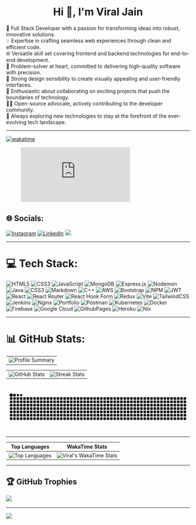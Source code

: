 <h1 align="center">Hi 👋, I'm Viral Jain</h1>
🚀 Full Stack Developer with a passion for transforming ideas into robust, innovative solutions.<br>💡 Expertise in crafting seamless web experiences through clean and efficient code.<br>🌐 Versatile skill set covering frontend and backend technologies for end-to-end development.<br>🔧 Problem-solver at heart, committed to delivering high-quality software with precision.<br>🎨 Strong design sensibility to create visually appealing and user-friendly interfaces.<br>🌟 Enthusiastic about collaborating on exciting projects that push the boundaries of technology.<br>👨‍💻 Open-source advocate, actively contributing to the developer community.<br>🚧 Always exploring new technologies to stay at the forefront of the ever-evolving tech landscape.

---

[![wakatime](https://wakatime.com/badge/user/018ed857-c0d3-4e15-ad30-9516ba83ce0b/project/f4ba22cc-0597-429b-a7c7-624f996614b0.svg)](https://wakatime.com/badge/user/018ed857-c0d3-4e15-ad30-9516ba83ce0b/project/f4ba22cc-0597-429b-a7c7-624f996614b0)

<figure><embed src="https://wakatime.com/share/@viraljain7/a41b50c2-e1d6-4301-a520-e9383e1df849.svg"></embed></figure>

## 🌐 Socials:

[![Instagram](https://img.shields.io/badge/Instagram-%23E4405F.svg?logo=Instagram&logoColor=white)](https://instagram.com/viral_jain_754) [![LinkedIn](https://img.shields.io/badge/LinkedIn-%230077B5.svg?logo=linkedin&logoColor=white)](https://linkedin.com/in/jainviral)
<a href="mailto:veerljain1234@gmail.com"><img src="https://img.shields.io/badge/veerljain1234@gmail.com-D14836?style=flat&logo=Gmail&logoColor=white"/></a>

---

# 💻 Tech Stack:

![HTML5](https://img.shields.io/badge/html5-%23E34F26.svg?style=plastic&logo=html5&logoColor=white) ![CSS3](https://img.shields.io/badge/css3-%231572B6.svg?style=plastic&logo=css3&logoColor=white) ![JavaScript](https://img.shields.io/badge/javascript-%23323330.svg?style=plastic&logo=javascript&logoColor=%23F7DF1E) ![MongoDB](https://img.shields.io/badge/MongoDB-%234ea94b.svg?style=plastic&logo=mongodb&logoColor=white) ![Express.js](https://img.shields.io/badge/express.js-%23404d59.svg?style=plastic&logo=express&logoColor=%2361DAFB) ![Nodemon](https://img.shields.io/badge/NODEMON-%23323330.svg?style=plastic&logo=nodemon&logoColor=%BBDEAD) ![Java](https://img.shields.io/badge/java-%23ED8B00.svg?style=plastic&logo=openjdk&logoColor=white) ![CSS3](https://img.shields.io/badge/css3-%231572B6.svg?style=plastic&logo=css3&logoColor=white) ![Markdown](https://img.shields.io/badge/markdown-%23000000.svg?style=plastic&logo=markdown&logoColor=white) ![C++](https://img.shields.io/badge/c++-%2300599C.svg?style=plastic&logo=c%2B%2B&logoColor=white) ![AWS](https://img.shields.io/badge/AWS-%23FF9900.svg?style=plastic&logo=amazon-aws&logoColor=white) ![Bootstrap](https://img.shields.io/badge/bootstrap-%238511FA.svg?style=plastic&logo=bootstrap&logoColor=white) ![NPM](https://img.shields.io/badge/NPM-%23CB3837.svg?style=plastic&logo=npm&logoColor=white) ![JWT](https://img.shields.io/badge/JWT-black?style=plastic&logo=JSON%20web%20tokens) ![React](https://img.shields.io/badge/react-%2320232a.svg?style=plastic&logo=react&logoColor=%2361DAFB) ![React Router](https://img.shields.io/badge/React_Router-CA4245?style=plastic&logo=react-router&logoColor=white) ![React Hook Form](https://img.shields.io/badge/React%20Hook%20Form-%23EC5990.svg?style=plastic&logo=reacthookform&logoColor=white) ![Redux](https://img.shields.io/badge/redux-%23593d88.svg?style=plastic&logo=redux&logoColor=white) ![Vite](https://img.shields.io/badge/vite-%23646CFF.svg?style=plastic&logo=vite&logoColor=white) ![TailwindCSS](https://img.shields.io/badge/tailwindcss-%2338B2AC.svg?style=plastic&logo=tailwind-css&logoColor=white) ![Jenkins](https://img.shields.io/badge/jenkins-%232C5263.svg?style=plastic&logo=jenkins&logoColor=white) ![Nginx](https://img.shields.io/badge/nginx-%23009639.svg?style=plastic&logo=nginx&logoColor=white) ![Portfolio](https://img.shields.io/badge/Portfolio-%23000000.svg?style=plastic&logo=firefox&logoColor=#FF7139) ![Postman](https://img.shields.io/badge/Postman-FF6C37?style=plastic&logo=postman&logoColor=white) ![Kubernetes](https://img.shields.io/badge/kubernetes-%23326ce5.svg?style=plastic&logo=kubernetes&logoColor=white) ![Docker](https://img.shields.io/badge/docker-%230db7ed.svg?style=plastic&logo=docker&logoColor=white) ![Firebase](https://img.shields.io/badge/firebase-%23039BE5.svg?style=plastic&logo=firebase) ![Google Cloud](https://img.shields.io/badge/GoogleCloud-%234285F4.svg?style=plastic&logo=google-cloud&logoColor=white) ![GithubPages](https://img.shields.io/badge/github%20pages-121013?style=plastic&logo=github&logoColor=white) ![Heroku](https://img.shields.io/badge/heroku-%23430098.svg?style=plastic&logo=heroku&logoColor=white) ![Nix](https://img.shields.io/badge/NIX-5277C3.svg?style=plastic&logo=NixOS&logoColor=white)

---
# 📊 GitHub Stats:


<div>
<table width="100%" align="center">
<tr>
<td>
  <img width="600em" src="http://github-profile-summary-cards.vercel.app/api/cards/profile-details?username=viraljain7&theme=radical" alt="Profile Summary">
</td>
</tr>
</table>

<table width="100%" align="center">
<tr>
<td>
  <img width="400em" src="https://github-readme-stats.vercel.app/api?username=viraljain7&show_icons=true&locale=en&theme=radical" alt="GitHub Stats"/>
</td>
<td>
  <img width="420em" src="https://github-readme-streak-stats.herokuapp.com/?user=viraljain7&theme=radical" alt="Streak Stats"/>
</td>
</tr>
</table>
<br>



<img src="https://raw.githubusercontent.com/viraljain7/viraljain7/output/snake.svg" alt="Snake animation" />

</div>

---

| Top Languages | WakaTime Stats |
|---------------|----------------|
| <img src="https://github-readme-stats.vercel.app/api/top-langs/?username=viraljain7&theme=radical&hide_border=false&include_all_commits=false&count_private=false&layout=compact" alt="Top Languages"> | <img src="https://github-readme-stats.vercel.app/api/wakatime?username=viraljain7" alt="Viral's WakaTime Stats"> |
---

## 🏆 GitHub Trophies

![](https://github-profile-trophy.vercel.app/?username=viraljain7&theme=radical&no-frame=false&no-bg=false&margin-w=4)

---

[![](https://visitcount.itsvg.in/api?id=viraljain7&icon=1&color=0)](https://visitcount.itsvg.in)

<!-- Proudly created with GPRM ( https://gprm.itsvg.in ) -->


